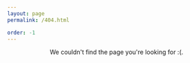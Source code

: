 ```yaml
---
layout: page
permalink: /404.html

order: -1
---
```


<center>We couldn't find the page you're looking for :(.</center>